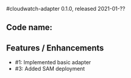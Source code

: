 #cloudwatch-adapter 0.1.0, released 2021-01-??

## Code name:

## Features / Enhancements

* #1: Implemented basic adapter
* #3: Added SAM deployment
